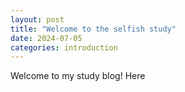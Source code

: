 ```yaml
---
layout: post
title: "Welcome to the selfish study"
date: 2024-07-05
categories: introduction
---
```

Welcome to my study blog! Here
